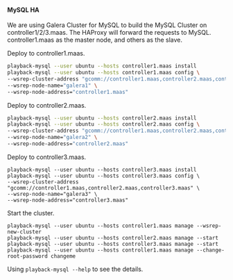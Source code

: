 #### MySQL HA
We are using Galera Cluster for MySQL to build the MySQL Cluster on controller1/2/3.maas. The HAProxy will forward the requests to MySQL.
controller1.maas as the master node, and others as the slave.

Deploy to controller1.maas.
```bash
playback-mysql --user ubuntu --hosts controller1.maas install 
playback-mysql --user ubuntu --hosts controller1.maas config \
--wsrep-cluster-address "gcomm://controller1.maas,controller2.maas,controller3.maas" \
--wsrep-node-name="galera1" \
--wsrep-node-address="controller1.maas"
```

Deploy to controller2.maas.
```bash
playback-mysql --user ubuntu --hosts controller2.maas install 
playback-mysql --user ubuntu --hosts controller2.maas config \
--wsrep-cluster-address "gcomm://controller1.maas,controller2.maas,controller3.maas" \
--wsrep-node-name="galera2" \
--wsrep-node-address="controller2.maas"
```

Deploy to controller3.maas.
```
playback-mysql --user ubuntu --hosts controller3.maas install 
playback-mysql --user ubuntu --hosts controller3.maas config \
--wsrep-cluster-address "gcomm://controller1.maas,controller2.maas,controller3.maas" \
--wsrep-node-name="galera3" \
--wsrep-node-address="controller3.maas"
```

Start the cluster.
```
playback-mysql --user ubuntu --hosts controller1.maas manage --wsrep-new-cluster
playback-mysql --user ubuntu --hosts controller2.maas manage --start
playback-mysql --user ubuntu --hosts controller3.maas manage --start
playback-mysql --user ubuntu --hosts controller1.maas manage --change-root-password changeme
```

Using `playback-mysql --help` to see the details.
